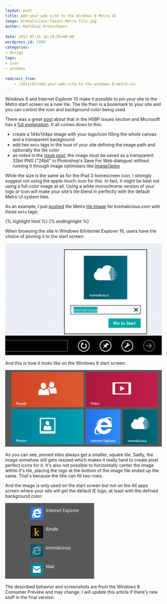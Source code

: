 ```yaml
---
layout: post
title: Add your web site to the Windows 8 Metro UI
image: kremalicious-Teaser-Metro-Tile.jpg
author: Matthias Kretschmann

date: 2012-07-15 16:19:55+00:00
wordpress_id: 2269
categories:
- design
tags:
- icon
- windows

redirect_from:
    - /2012/07/add-your-web-site-to-the-windows-8-metro-ui/
---
```


Windows 8 and Internet Explorer 10 make it possible to pin your site to the Metro start screen as a new tile. The tile then is a bookmark to your site and you can control the icon and background color being used.

There was a great [post](https://github.com/h5bp/html5-boilerplate/issues/1136) about that in the H5BP issues section and Microsoft has a [full explanation](https://blogs.msdn.com/b/ie/archive/2012/06/08/high-quality-visuals-for-pinned-sites-in-windows-8.aspx). It all comes down to this:

<!-- more -->

  * create a 144x144px image with your logo/icon filling the whole canvas and a transparent background
  * add two `meta` tags in the `head` of your site defining the image path and optionally the tile color
  * as noted in the [issue post](https://github.com/h5bp/html5-boilerplate/issues/1136), the image must be saved as a transparent 32bit PNG ("24bit" in Photoshop's Save For Web dialogue) without running it through image optimisers like [ImageOptim](http://imageoptim.com)

While the size is the same as for the iPad 3 homescreen icon, I strongly suggest not using the apple-touch-icon for this. In fact, it might be best not using a full color image at all. Using a white monochrome version of your logo or icon will make your site's tile blend in perfectly with the default Metro UI system tiles.

As an example, I just [pushed](https://github.com/kremalicious/kremalicious2/commit/4c7e215f4abecde4385028767b633be1278f277e) the Metro [tile image](/metro-tile.png) for kremalicious.com with those `meta` tags:

{% highlight html %}
<meta name="msapplication-TileImage" content="/metro-tile.png"/>
<meta name="msapplication-TileColor" content="#015565"/>
{% endhighlight %}

When browsing the site in Windows 8/Internet Explorer 10, users have the choice of pinning it to the start screen:

![](/media/Windows-8-Metro-tile-kremalicious.png)

And this is how it looks like on the Windows 8 start screen:

![](/media/Windows-8-Metro-tile-kremalicious-in-action.png)

As you can see, pinned sites always get a smaller, square tile. Sadly, the image somehow still gets resized which makes it really hard to create pixel perfect icons for it. It's also not possible to horizontally center the image within it's tile, placing the logo at the bottom of the image file ended up the same. That's because the title can fill two rows.

And the image is only used on the start screen but not on the All apps screen where your site will get the default IE logo, at least with the defined background color:

![](/media/Windows-8-Metro-tile-kremalicious-all-apps.png)

The described behavior and screenshots are from the Windows 8 Consumer Preview and may change. I will update this article if there's new stuff in the final version.

